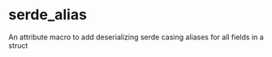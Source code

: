 # serde_alias

An attribute macro to add deserializing serde casing aliases for all fields in a struct
